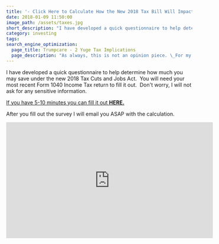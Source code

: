 ```yaml
---
title: '- Click Here to Calculate How the New 2018 Tax Bill Will Impact You -'
date: 2018-01-09 11:50:00
image_path: /assets/taxes.jpg
short_description: "I have developed a quick questionnaire to help determine how much you may save under the new 2018 Tax Cuts and Jobs Act.\_ You will need your most recent Form 1040 Income Tax return to fill it out.\_ Don't worry, I will not ask for any sensitive information."
category: investing
tags:
search_engine_optimization:
  page_title: Trumpcare - 2 Yuge Tax Implications
  page_description: "As always, this is not an opinion piece. \_For my full stance on the Better Care Act (BCRA) you'll have to wait for my exclusive Rachel Maddow interview airing soon. \_For now, we can look at the tax implications if the current BCRA is passed through the senate."
---
```



I have developed a quick questionnaire to help determine how much you may save under the new 2018 Tax Cuts and Jobs Act.&nbsp; You will need your most recent Form 1040 Income Tax return to fill it out.&nbsp; Don't worry, I will not ask for any sensitive information.

[If you have 5-10 minutes you can fill it out **HERE.**](https://brian605.typeform.com/to/S03Eer)

After you fill out the survey I will email you ASAP with the calculation.

<iframe width="560" height="315" src="https://www.youtube.com/embed/3D7f66l5AFY?rel=0&amp;controls=0" frameborder="0" allow="autoplay; encrypted-media" allowfullscreen></iframe>
